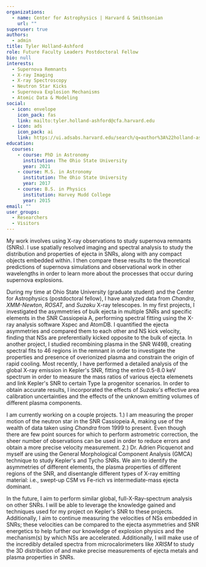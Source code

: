 ```yaml
---
organizations:
  - name: Center for Astrophysics | Harvard & Smithsonian
    url: ""
superuser: true
authors:
  - admin
title: Tyler Holland-Ashford
role: Future Faculty Leaders Postdoctoral Fellow
bio: null
interests:
  - Supernova Remnants
  - X-ray Imaging
  - X-ray Spectroscopy
  - Neutron Star Kicks
  - Supernova Explosion Mechanisms
  - Atomic Data & Modeling
social:
  - icon: envelope
    icon_pack: fas
    link: mailto:tyler.holland-ashford@cfa.harvard.edu
  - icon: ads
    icon_pack: ai
    link: https://ui.adsabs.harvard.edu/search/q=author%3A%22holland-ashford%22&sort=date%20desc%2C%20bibcode%20desc&p_=0
education:
  courses:
    - course: PhD in Astronomy
      institution: The Ohio State University
      year: 2021
    - course: M.S. in Astronomy
      institution: The Ohio State University
      year: 2017
    - course: B.S. in Physics
      institution: Harvey Mudd College
      year: 2015
email: ""
user_groups:
  - Researchers
  - Visitors
---
```

My work involves using X-ray observations to study supernova remnants (SNRs). I use spatially resolved imaging and spectral analysis to study the distribution and properties of ejecta in SNRs, along with any compact objects embedded within. I then compare these results to the theoretical predictions of supernova simulations and observational work in other wavelengths in order to learn more about the processes that occur during supernova explosions.

During my time at Ohio State University (graduate student) and the Center for Astrophysics (postdoctoral fellow), I have analyzed data from *Chandra*, *XMM-Newton*, *ROSAT,* and *Suzaku* X-ray telescopes. In my first projects, I investigated the asymmetries of bulk ejecta in multiple SNRs and specific elements in the SNR Cassiopeia A, performing spectral fitting using the X-ray analysis software Xspec and AtomDB. I quantified the ejecta asymmetries and compared them to each other and NS kick velocity, finding that NSs are preferentially kicked opposite to the bulk of ejecta. In another project, I studied recombining plasma in the SNR W49B, creating spectral fits to 46 regions in the remnant in order to investigate the properties and presence of overionized plasma and constrain the origin of rapid cooling. Most recently, I have performed a detailed analysis of the global X-ray emission in Kepler's SNR, fitting the entire 0.5-8.0 keV spectrum in order to measure the mass ratios of various ejecta elemenets and link Kepler's SNR to certain Type Ia progenitor scenarios. In order to obtain accurate results, I incorporated the effects of *Suzaku's* effective area calibration uncertainties and the effects of the unknown emitting volumes of different plasma components.

I am currently working on a couple projects. 1.) I am measuring the proper motion of the neutron star in the SNR Cassiopeia A, making use of the wealth of data taken using *Chandra* from 1999 to present. Even though there are few point sources for which to perform astrometric correction, the sheer number of observations can be used in order to reduce errors and obtain a more precise velocity measurement. 2.) Dr. Adrien Picquenot and myself are using the General Morphological Component Analysis (GMCA) technique to study Kepler's and Tycho SNRs. We aim to identify the asymmetries of different elements, the plasma properties of different regions of the SNR, and disentangle different types of X-ray emitting material: i.e., swept-up CSM vs Fe-rich vs intermediate-mass ejecta dominant.

In the future, I aim to perform similar global, full-X-Ray-spectrum analysis on other SNRs. I will be able to leverage the knowledge gained and techniques used for my project on Kepler's SNR to these projects. Additionally, I aim to continue measuring the velocities of NSs embedded in SNRs; these velocities can be compared to the ejecta asymmetries and SNR energetics to help further our knowledge of explosion physics and the mechanism(s) by which NSs are accelerated. Additionally, I will make use of the incredibly detailed spectra from microcalorimeters like *XRISM* to study the 3D distribution of and make precise measurements of ejecta metals and plasma properties in SNRs.

<!---I am currently working with Professor Laura Lopez on X-ray observations of supernova remnants (SNRs). Our goal is to, through spatially resolved imaging and spectral analysis, study the distribution and properties of ejecta in SNRs and learn more about the processes that occur during supernova explosions. --->


<!---I am currently working on quantifying individual elements' asymmetries in SNRs other than Cassiopeia A (for which I led a successful Chandra archival proposal to support) and measuring the mass ratios of Fe-group elements in MW and LMC Type Ia SNRs. The former project will build on my previous analysis of asymmetries in SNR ejecta, and the latter will be used to place constraints on Type Ia SNe progenitors through comparison to the results of 3D SNe simulations. --->
